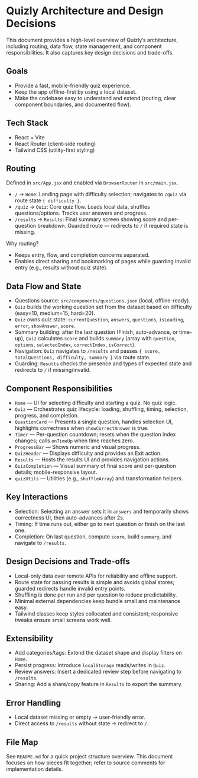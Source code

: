 # Quizly Architecture and Design Decisions

This document provides a high-level overview of Quizly’s architecture, including routing, data flow, state management, and component responsibilities. It also captures key design decisions and trade-offs.

## Goals

- Provide a fast, mobile-friendly quiz experience.
- Keep the app offline-first by using a local dataset.
- Make the codebase easy to understand and extend (routing, clear component boundaries, and documented flow).

## Tech Stack

- React + Vite
- React Router (client-side routing)
- Tailwind CSS (utility-first styling)

## Routing

Defined in `src/App.jsx` and enabled via `BrowserRouter` in `src/main.jsx`.

- `/` → `Home`: Landing page with difficulty selection; navigates to `/quiz` via route state `{ difficulty }`.
- `/quiz` → `Quiz`: Core quiz flow. Loads local data, shuffles questions/options. Tracks user answers and progress.
- `/results` → `Results`: Final summary screen showing score and per-question breakdown. Guarded route — redirects to `/` if required state is missing.

Why routing?
- Keeps entry, flow, and completion concerns separated.
- Enables direct sharing and bookmarking of pages while guarding invalid entry (e.g., results without quiz state).

## Data Flow and State

- Questions source: `src/components/questions.json` (local, offline-ready).
- `Quiz` builds the working question set from the dataset based on difficulty (easy=10, medium=15, hard=20).
- `Quiz` owns quiz state: `currentQuestion`, `answers`, `questions`, `isLoading`, `error`, `showAnswer`, `score`.
- Summary building: after the last question (Finish, auto-advance, or time-up), `Quiz` calculates `score` and builds `summary` (array with `question`, `options`, `selectedIndex`, `correctIndex`, `isCorrect`).
- Navigation: `Quiz` navigates to `/results` and passes `{ score, totalQuestions, difficulty, summary }` via route state.
- Guarding: `Results` checks the presence and types of expected state and redirects to `/` if missing/invalid.

## Component Responsibilities

- `Home` — UI for selecting difficulty and starting a quiz. No quiz logic.
- `Quiz` — Orchestrates quiz lifecycle: loading, shuffling, timing, selection, progress, and completion.
- `QuestionCard` — Presents a single question, handles selection UI, highlights correctness when `showCorrectAnswer` is true.
- `Timer` — Per-question countdown; resets when the question index changes; calls `onTimeUp` when time reaches zero.
- `ProgressBar` — Shows numeric and visual progress.
- `QuizHeader` — Displays difficulty and provides an Exit action.
- `Results` — Hosts the results UI and provides navigation actions.
- `QuizCompletion` — Visual summary of final score and per-question details; mobile-responsive layout.
- `quizUtils` — Utilities (e.g., `shuffleArray`) and transformation helpers.

## Key Interactions

- Selection: Selecting an answer sets it in `answers` and temporarily shows correctness UI, then auto-advances after 2s.
- Timing: If time runs out, either go to next question or finish on the last one.
- Completion: On last question, compute `score`, build `summary`, and navigate to `/results`.

## Design Decisions and Trade-offs

- Local-only data over remote APIs for reliability and offline support.
- Route state for passing results is simple and avoids global stores; guarded redirects handle invalid entry points.
- Shuffling is done per run and per question to reduce predictability.
- Minimal external dependencies keep bundle small and maintenance easy.
- Tailwind classes keep styles collocated and consistent; responsive tweaks ensure small screens work well.

## Extensibility

- Add categories/tags: Extend the dataset shape and display filters on `Home`.
- Persist progress: Introduce `localStorage` reads/writes in `Quiz`.
- Review answers: Insert a dedicated review step before navigating to `/results`.
- Sharing: Add a share/copy feature in `Results` to export the summary.

## Error Handling

- Local dataset missing or empty → user-friendly error.
- Direct access to `/results` without state → redirect to `/`.

## File Map

See `README.md` for a quick project structure overview. This document focuses on how pieces fit together; refer to source comments for implementation details.
